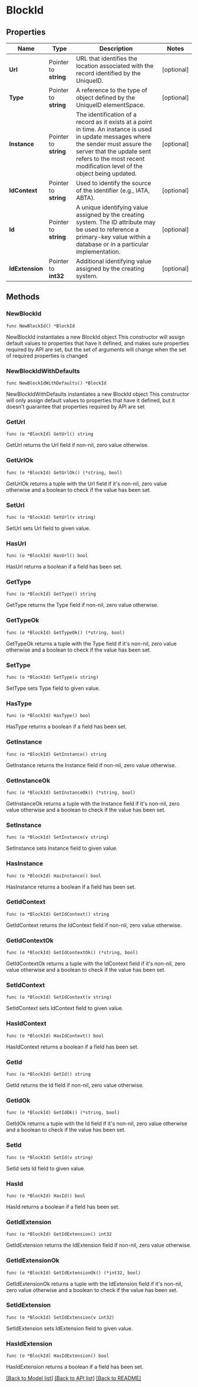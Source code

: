 # BlockId

## Properties

Name | Type | Description | Notes
------------ | ------------- | ------------- | -------------
**Url** | Pointer to **string** | URL that identifies the location associated with the record identified by the UniqueID. | [optional] 
**Type** | Pointer to **string** | A reference to the type of object defined by the UniqueID elementSpace. | [optional] 
**Instance** | Pointer to **string** | The identification of a record as it exists at a point in time. An instance is used in update messages where the sender must assure the server that the update sent refers to the most recent modification level of the object being updated. | [optional] 
**IdContext** | Pointer to **string** | Used to identify the source of the identifier (e.g., IATA, ABTA). | [optional] 
**Id** | Pointer to **string** | A unique identifying value assigned by the creating system. The ID attribute may be used to reference a primary-key value within a database or in a particular implementation. | [optional] 
**IdExtension** | Pointer to **int32** | Additional identifying value assigned by the creating system. | [optional] 

## Methods

### NewBlockId

`func NewBlockId() *BlockId`

NewBlockId instantiates a new BlockId object
This constructor will assign default values to properties that have it defined,
and makes sure properties required by API are set, but the set of arguments
will change when the set of required properties is changed

### NewBlockIdWithDefaults

`func NewBlockIdWithDefaults() *BlockId`

NewBlockIdWithDefaults instantiates a new BlockId object
This constructor will only assign default values to properties that have it defined,
but it doesn't guarantee that properties required by API are set

### GetUrl

`func (o *BlockId) GetUrl() string`

GetUrl returns the Url field if non-nil, zero value otherwise.

### GetUrlOk

`func (o *BlockId) GetUrlOk() (*string, bool)`

GetUrlOk returns a tuple with the Url field if it's non-nil, zero value otherwise
and a boolean to check if the value has been set.

### SetUrl

`func (o *BlockId) SetUrl(v string)`

SetUrl sets Url field to given value.

### HasUrl

`func (o *BlockId) HasUrl() bool`

HasUrl returns a boolean if a field has been set.

### GetType

`func (o *BlockId) GetType() string`

GetType returns the Type field if non-nil, zero value otherwise.

### GetTypeOk

`func (o *BlockId) GetTypeOk() (*string, bool)`

GetTypeOk returns a tuple with the Type field if it's non-nil, zero value otherwise
and a boolean to check if the value has been set.

### SetType

`func (o *BlockId) SetType(v string)`

SetType sets Type field to given value.

### HasType

`func (o *BlockId) HasType() bool`

HasType returns a boolean if a field has been set.

### GetInstance

`func (o *BlockId) GetInstance() string`

GetInstance returns the Instance field if non-nil, zero value otherwise.

### GetInstanceOk

`func (o *BlockId) GetInstanceOk() (*string, bool)`

GetInstanceOk returns a tuple with the Instance field if it's non-nil, zero value otherwise
and a boolean to check if the value has been set.

### SetInstance

`func (o *BlockId) SetInstance(v string)`

SetInstance sets Instance field to given value.

### HasInstance

`func (o *BlockId) HasInstance() bool`

HasInstance returns a boolean if a field has been set.

### GetIdContext

`func (o *BlockId) GetIdContext() string`

GetIdContext returns the IdContext field if non-nil, zero value otherwise.

### GetIdContextOk

`func (o *BlockId) GetIdContextOk() (*string, bool)`

GetIdContextOk returns a tuple with the IdContext field if it's non-nil, zero value otherwise
and a boolean to check if the value has been set.

### SetIdContext

`func (o *BlockId) SetIdContext(v string)`

SetIdContext sets IdContext field to given value.

### HasIdContext

`func (o *BlockId) HasIdContext() bool`

HasIdContext returns a boolean if a field has been set.

### GetId

`func (o *BlockId) GetId() string`

GetId returns the Id field if non-nil, zero value otherwise.

### GetIdOk

`func (o *BlockId) GetIdOk() (*string, bool)`

GetIdOk returns a tuple with the Id field if it's non-nil, zero value otherwise
and a boolean to check if the value has been set.

### SetId

`func (o *BlockId) SetId(v string)`

SetId sets Id field to given value.

### HasId

`func (o *BlockId) HasId() bool`

HasId returns a boolean if a field has been set.

### GetIdExtension

`func (o *BlockId) GetIdExtension() int32`

GetIdExtension returns the IdExtension field if non-nil, zero value otherwise.

### GetIdExtensionOk

`func (o *BlockId) GetIdExtensionOk() (*int32, bool)`

GetIdExtensionOk returns a tuple with the IdExtension field if it's non-nil, zero value otherwise
and a boolean to check if the value has been set.

### SetIdExtension

`func (o *BlockId) SetIdExtension(v int32)`

SetIdExtension sets IdExtension field to given value.

### HasIdExtension

`func (o *BlockId) HasIdExtension() bool`

HasIdExtension returns a boolean if a field has been set.


[[Back to Model list]](../README.md#documentation-for-models) [[Back to API list]](../README.md#documentation-for-api-endpoints) [[Back to README]](../README.md)


